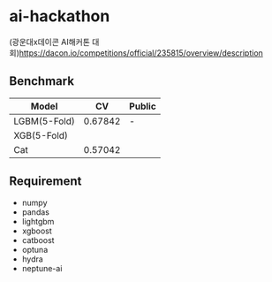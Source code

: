 # ai-hackathon
(광운대x데이콘 AI해커톤 대회)https://dacon.io/competitions/official/235815/overview/description

## Benchmark
|Model|CV|Public|
|-----|--|------|
|LGBM(5-Fold)|0.67842|-|
|XGB(5-Fold)|||
|Cat|0.57042||

## Requirement
+ numpy
+ pandas
+ lightgbm
+ xgboost
+ catboost
+ optuna
+ hydra
+ neptune-ai
